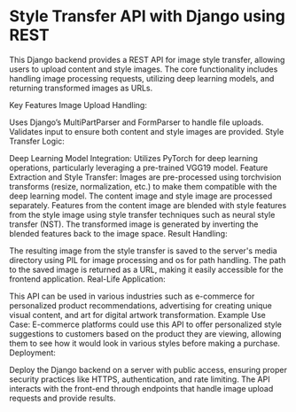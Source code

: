 # Style Transfer API with Django using REST
This Django backend provides a REST API for image style transfer, allowing users to upload content and style images. The core functionality includes handling image processing requests, utilizing deep learning models, and returning transformed images as URLs.

Key Features
Image Upload Handling:

Uses Django’s MultiPartParser and FormParser to handle file uploads.
Validates input to ensure both content and style images are provided.
Style Transfer Logic:

Deep Learning Model Integration: Utilizes PyTorch for deep learning operations, particularly leveraging a pre-trained VGG19 model.
Feature Extraction and Style Transfer:
Images are pre-processed using torchvision transforms (resize, normalization, etc.) to make them compatible with the deep learning model.
The content image and style image are processed separately.
Features from the content image are blended with style features from the style image using style transfer techniques such as neural style transfer (NST).
The transformed image is generated by inverting the blended features back to the image space.
Result Handling:

The resulting image from the style transfer is saved to the server's media directory using PIL for image processing and os for path handling.
The path to the saved image is returned as a URL, making it easily accessible for the frontend application.
Real-Life Application:

This API can be used in various industries such as e-commerce for personalized product recommendations, advertising for creating unique visual content, and art for digital artwork transformation.
Example Use Case: E-commerce platforms could use this API to offer personalized style suggestions to customers based on the product they are viewing, allowing them to see how it would look in various styles before making a purchase.
Deployment:

Deploy the Django backend on a server with public access, ensuring proper security practices like HTTPS, authentication, and rate limiting.
The API interacts with the front-end through endpoints that handle image upload requests and provide results.
